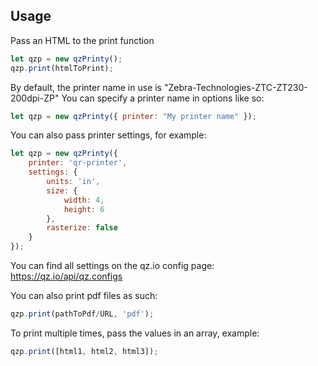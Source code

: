 ## Usage
Pass an HTML to the print function

```jsx
let qzp = new qzPrinty();
qzp.print(htmlToPrint);
```

By default, the printer name in use is "Zebra-Technologies-ZTC-ZT230-200dpi-ZP"
You can specify a printer name in options like so:
```jsx
let qzp = new qzPrinty({ printer: "My printer name" });
```

You can also pass printer settings, for example:
```jsx
let qzp = new qzPrinty({ 
	printer: 'qr-printer', 
	settings: { 
		units: 'in', 
		size: { 
			width: 4, 
			height: 6 
		}, 
		rasterize: false 
	} 
});
```

You can find all settings on the qz.io config page: https://qz.io/api/qz.configs

You can also print pdf files as such:
```jsx
qzp.print(pathToPdf/URL, 'pdf');
```

To print multiple times, pass the values in an array, example:
```jsx
qzp.print([html1, html2, html3]);
```